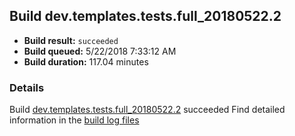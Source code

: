 ## Build dev.templates.tests.full_20180522.2
- **Build result:** `succeeded`
- **Build queued:** 5/22/2018 7:33:12 AM
- **Build duration:** 117.04 minutes
### Details
Build [dev.templates.tests.full_20180522.2](https://winappstudio.visualstudio.com/web/build.aspx?pcguid=a4ef43be-68ce-4195-a619-079b4d9834c2&builduri=vstfs%3a%2f%2f%2fBuild%2fBuild%2f25706) succeeded
Find detailed information in the [build log files](https://uwpctdiags.blob.core.windows.net/buildlogs/dev.templates.tests.full_20180522.2_logs.zip)
